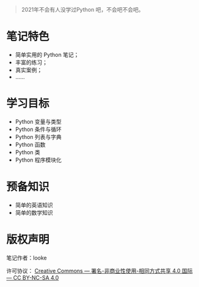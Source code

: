 > 2021年不会有人没学过Python 吧，不会吧不会吧。

# 笔记特色

- 简单实用的 Python 笔记；
- 丰富的练习；
- 真实案例；
- ......

# 学习目标

- Python 变量与类型
- Python 条件与循环
- Python 列表与字典
- Python 函数
- Python 类
- Python 程序模块化


# 预备知识

- 简单的英语知识
- 简单的数学知识

# 版权声明

笔记作者：looke

许可协议： [Creative Commons — 署名-非商业性使用-相同方式共享 4.0 国际 — CC BY-NC-SA 4.0](https://creativecommons.org/licenses/by-nc-sa/4.0/deed.zh)

